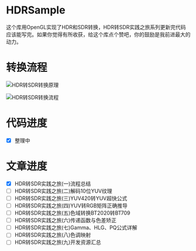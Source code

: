 # HDRSample
这个库用OpenGL实现了HDR和SDR转换，HDR转SDR实践之旅系列更新完代码应该能写完。如果你觉得有所收获，给这个库点个赞吧，你的鼓励是我前进最大的动力。


# 转换流程
![HDR转SDR转换原理](https://user-images.githubusercontent.com/4536178/222447979-54ff4f44-ef01-48d4-8307-35cba031e8f7.png)

![HDR转SDR转换流程](https://user-images.githubusercontent.com/4536178/222447628-636d306a-a0b0-4333-b677-8899fcaba957.png)


# 代码进度
- [x] 整理中

# 文章进度

- [x] HDR转SDR实践之旅(一)流程总结
- [ ] HDR转SDR实践之旅(二)解码10位YUV纹理 
- [ ] HDR转SDR实践之旅(三)YUV420转YUV超快公式
- [ ] HDR转SDR实践之旅(四)YUV转RGB矩阵正确推导 
- [ ] HDR转SDR实践之旅(五)色域转换BT2020转BT709 
- [ ] HDR转SDR实践之旅(六)传递函数与色差矫正
- [ ] HDR转SDR实践之旅(七)Gamma、HLG、PQ公式详解 
- [ ] HDR转SDR实践之旅(八)色调映射 
- [ ] HDR转SDR实践之旅(九)开发资源汇总 
